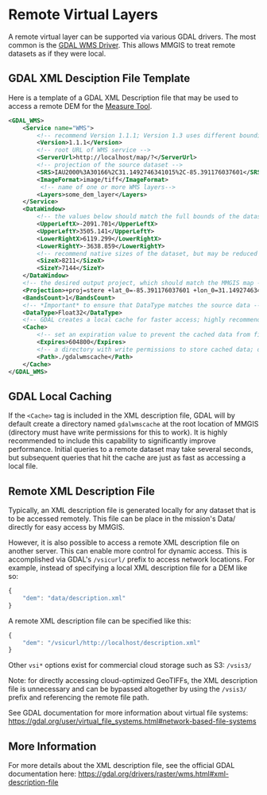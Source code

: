 # Remote Virtual Layers

A remote virtual layer can be supported via various GDAL drivers. The most common is the [GDAL WMS Driver](https://gdal.org/drivers/raster/wms.html). This allows MMGIS to treat remote datasets as if they were local.

## GDAL XML Desciption File Template

Here is a template of a GDAL XML Description file that may be used to access a remote DEM for the [Measure Tool](?page=Measure).

```xml
<GDAL_WMS>
    <Service name="WMS">
        <!-- recommend Version 1.1.1; Version 1.3 uses different bounding box definition -->
        <Version>1.1.1</Version> 
        <!-- root URL of WMS service -->
        <ServerUrl>http://localhost/map/?</ServerUrl>
        <!-- projection of the source dataset -->
        <SRS>IAU2000%3A30166%2C31.1492746341015%2C-85.391176037601</SRS>
        <ImageFormat>image/tiff</ImageFormat>
         <!-- name of one or more WMS layers-->
        <Layers>some_dem_layer</Layers>
    </Service>
    <DataWindow>
        <!-- the values below should match the full bounds of the dataset -->
        <UpperLeftX>-2091.701</UpperLeftX>
        <UpperLeftY>3505.141</UpperLeftY>
        <LowerRightX>6119.299</LowerRightX>
        <LowerRightY>-3638.859</LowerRightY>
        <!-- recommend native sizes of the dataset, but may be reduced if full resolution is not needed (results in faster queries, but lower data precision) -->
        <SizeX>8211</SizeX>
        <SizeY>7144</SizeY>
    </DataWindow>
    <!-- the desired output project, which should match the MMGIS map -->
    <Projection>+proj=stere +lat_0=-85.391176037601 +lon_0=31.1492746341015 +k=1 +x_0=0 +y_0=0 +a=1737400 +b=1737400 +units=m +no_defs</Projection>
    <BandsCount>1</BandsCount>
    <!-- *Important* to ensure that DataType matches the source data -->
    <DataType>Float32</DataType>
    <!-- GDAL creates a local cache for faster access; highly recommend to include -->
    <Cache>
        <!-- set an expiration value to prevent the cached data from filling up local storage -->
        <Expires>604800</Expires>
        <!-- a directory with write permissions to store cached data; defaults to ./gdalwmscache if not provided -->
        <Path>./gdalwmscache</Path>
    </Cache>
</GDAL_WMS>
```

## GDAL Local Caching

If the `<Cache>` tag is included in the XML description file, GDAL will by default create a directory named `gdalwmscache` at the root location of MMGIS (directory must have write permissions for this to work). It is highly recommended to include this capability to significantly improve performance. Initial queries to a remote dataset may take several seconds, but subsequent queries that hit the cache are just as fast as accessing a local file.

## Remote XML Description File

Typically, an XML description file is generated locally for any dataset that is to be accessed remotely. This file can be place in the mission's Data/ directly for easy access by MMGIS.

However, it is also possible to access a remote XML description file on another server. This can enable more control for dynamic access. This is accomplished via GDAL's `/vsicurl/` prefix to access network locations. For example, instead of specifying a local XML description file for a DEM like so:

```javascript
{
    "dem": "data/description.xml"
}
```

A remote XML description file can be specified like this:

```javascript
{
    "dem": "/vsicurl/http://localhost/description.xml"
}
```

Other `vsi*` options exist for commercial cloud storage such as S3: `/vsis3/`

Note: for directly accessing cloud-optimized GeoTIFFs, the XML description file is unnecessary and can be bypassed altogether by using the `/vsis3/` prefix and referencing the remote file path.

See GDAL documentation for more information about virtual file systems: https://gdal.org/user/virtual_file_systems.html#network-based-file-systems

## More Information

For more details about the XML description file, see the official GDAL documentation here: https://gdal.org/drivers/raster/wms.html#xml-description-file
